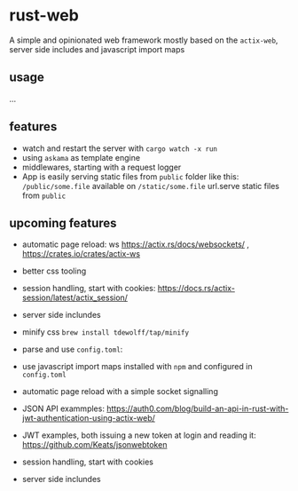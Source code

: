 # rust-web
A simple and opinionated web framework mostly based on the `actix-web`, server side includes and javascript import maps

## usage
...

## features
- watch and restart the server with `cargo watch -x run`
- using `askama` as template engine
- middlewares, starting with a request logger
- App is easily serving static files from `public` folder like this: `/public/some.file` available on `/static/some.file` url.serve static files from `public`

## upcoming features
- automatic page reload: ws https://actix.rs/docs/websockets/ , https://crates.io/crates/actix-ws
- better css tooling
- session handling, start with cookies: https://docs.rs/actix-session/latest/actix_session/
- server side inclundes

- minify css `brew install tdewolff/tap/minify`
- parse and use `config.toml`: 
- use javascript import maps installed with `npm` and configured in `config.toml`
- automatic page reload with a simple socket signalling
- JSON API exammples: https://auth0.com/blog/build-an-api-in-rust-with-jwt-authentication-using-actix-web/
- JWT examples, both issuing a new token at login and reading it: https://github.com/Keats/jsonwebtoken 

- session handling, start with cookies
- server side inclundes
